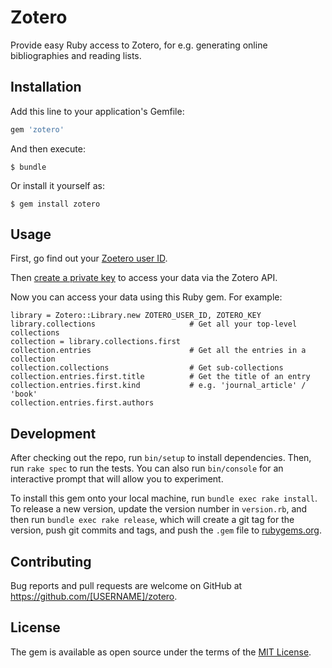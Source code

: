 # Zotero

Provide easy Ruby access to Zotero, for e.g. generating online bibliographies
and reading lists.

## Installation

Add this line to your application's Gemfile:

```ruby
gem 'zotero'
```

And then execute:

    $ bundle

Or install it yourself as:

    $ gem install zotero

## Usage

First, go find out your [Zoetero user ID](https://www.zotero.org/settings/keys).

Then [create a private key](https://www.zotero.org/settings/keys/new) to access
your data via the Zotero API.

Now you can access your data using this Ruby gem. For example:

```
library = Zotero::Library.new ZOTERO_USER_ID, ZOTERO_KEY
library.collections                     # Get all your top-level collections
collection = library.collections.first 
collection.entries                      # Get all the entries in a collection
collection.collections                  # Get sub-collections
collection.entries.first.title          # Get the title of an entry
collection.entries.first.kind           # e.g. 'journal_article' / 'book'
collection.entries.first.authors
```

## Development

After checking out the repo, run `bin/setup` to install dependencies. Then, run `rake spec` to run the tests. You can also run `bin/console` for an interactive prompt that will allow you to experiment.

To install this gem onto your local machine, run `bundle exec rake install`. To release a new version, update the version number in `version.rb`, and then run `bundle exec rake release`, which will create a git tag for the version, push git commits and tags, and push the `.gem` file to [rubygems.org](https://rubygems.org).

## Contributing

Bug reports and pull requests are welcome on GitHub at https://github.com/[USERNAME]/zotero.

## License

The gem is available as open source under the terms of the [MIT License](http://opensource.org/licenses/MIT).

